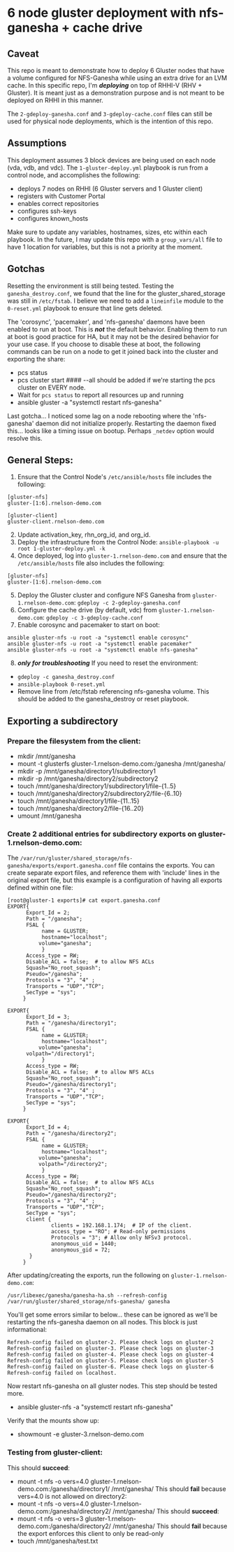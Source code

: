 # 6 node gluster deployment with nfs-ganesha + cache drive
## Caveat

This repo is meant to demonstrate how to deploy 6 Gluster nodes that have a volume configured for NFS-Ganesha while using an extra drive for an LVM cache. In this specific repo, I'm ***deploying*** on top of RHHI-V (RHV + Gluster). It is meant just as a demonstration purpose and is not meant to be deployed on RHHI in this manner.

The `2-gdeploy-ganesha.conf` and `3-gdeploy-cache.conf` files can still be used for physical node deployments, which is the intention of this repo.

## Assumptions

This deployment assumes 3 block devices are being used on each node (vda, vdb, and vdc). The `1-gluster-deploy.yml` playbook is run from a control node, and accomplishes the following:
  - deploys 7 nodes on RHHI (6 Gluster servers and 1 Gluster client)
  - registers with Customer Portal
  - enables correct repositories
  - configures ssh-keys
  - configures known_hosts

Make sure to update any variables, hostnames, sizes, etc within each playbook. In the future, I may update this repo with a `group_vars/all` file to have 1 location for variables, but this is not a priority at the moment.

## Gotchas

Resetting the environment is still being tested. Testing the `ganesha_destroy.conf`, we found that the line for the gluster_shared_storage was still in `/etc/fstab`. I believe we need to add a `lineinfile` module to the `0-reset.yml` playbook to ensure that line gets deleted.

The 'corosync', 'pacemaker', and 'nfs-ganesha' daemons have been enabled to run at boot. This is ***not*** the default behavior. Enabling them to run at boot is good practice for HA, but it may not be the desired behavior for your use case. If you choose to disable these at boot, the following commands can be run on a node to get it joined back into the cluster and exporting the share:

- pcs status
- pcs cluster start #### --all should be added if we're starting the pcs cluster on EVERY node.
- Wait for `pcs status` to report all resources up and running
- ansible gluster -a "systemctl restart nfs-ganesha"

Last gotcha... I noticed some lag on a node rebooting where the 'nfs-ganesha' daemon did not initialize properly. Restarting the daemon fixed this... looks like a timing issue on bootup. Perhaps `_netdev` option would resolve this.

## General Steps:
1. Ensure that the Control Node's `/etc/ansible/hosts` file includes the following:
```
[gluster-nfs]
gluster-[1:6].rnelson-demo.com

[gluster-client]
gluster-client.rnelson-demo.com
```
2. Update activation_key, rhn_org_id, and org_id.
3. Deploy the infrastructure from the Control Node: `ansible-playbook -u root 1-gluster-deploy.yml -k`
4. Once deployed, log into `gluster-1.rnelson-demo.com` and ensure that the `/etc/ansible/hosts` file also includes the following:
```
[gluster-nfs]
gluster-[1:6].rnelson-demo.com
```
5. Deploy the Gluster cluster and configure NFS Ganesha from `gluster-1.rnelson-demo.com`: `gdeploy -c 2-gdeploy-ganesha.conf`
6. Configure the cache drive (by default, vdc) from `gluster-1.rnelson-demo.com`: `gdeploy -c 3-gdeploy-cache.conf`
7. Enable corosync and pacemaker to start on boot:
```
ansible gluster-nfs -u root -a "systemctl enable corosync"
ansible gluster-nfs -u root -a "systemctl enable pacemaker"
ansible gluster-nfs -u root -a "systemctl enable nfs-ganesha"
```
8. ***only for troubleshooting*** If you need to reset the environment:
  - `gdeploy -c ganesha_destroy.conf`
  - `ansible-playbook 0-reset.yml`
  - Remove line from /etc/fstab referencing nfs-ganesha volume. This should be added to the ganesha_destroy or reset playbook.

## Exporting a subdirectory
### Prepare the filesystem from the client:
- mkdir /mnt/ganesha
- mount -t glusterfs gluster-1.rnelson-demo.com:/ganesha /mnt/ganesha/
- mkdir -p /mnt/ganesha/directory1/subdirectory1
- mkdir -p /mnt/ganesha/directory2/subdirectory2
- touch /mnt/ganesha/directory1/subdirectory1/file-{1..5}
- touch /mnt/ganesha/directory2/subdirectory2/file-{6..10}
- touch /mnt/ganesha/directory1/file-{11..15}
- touch /mnt/ganesha/directory2/file-{16..20}
- umount /mnt/ganesha

### Create 2 additional entries for subdirectory exports on gluster-1.rnelson-demo.com:
The `/var/run/gluster/shared_storage/nfs-ganesha/exports/export.ganesha.conf` file contains the exports. You can create separate export files, and reference them with 'include' lines in the original export file, but this example is a configuration of having all exports defined within one file:
```
[root@gluster-1 exports]# cat export.ganesha.conf
EXPORT{
      Export_Id = 2;
      Path = "/ganesha";
      FSAL {
           name = GLUSTER;
           hostname="localhost";
          volume="ganesha";
           }
      Access_type = RW;
      Disable_ACL = false;  # to allow NFS ACLs
      Squash="No_root_squash";
      Pseudo="/ganesha";
      Protocols = "3", "4" ;
      Transports = "UDP","TCP";
      SecType = "sys";
     }

EXPORT{
      Export_Id = 3;
      Path = "/ganesha/directory1";
      FSAL {
           name = GLUSTER;
           hostname="localhost";
          volume="ganesha";
	  volpath="/directory1";
           }
      Access_type = RW;
      Disable_ACL = false;  # to allow NFS ACLs
      Squash="No_root_squash";
      Pseudo="/ganesha/directory1";
      Protocols = "3", "4" ;
      Transports = "UDP","TCP";
      SecType = "sys";
     }

EXPORT{
      Export_Id = 4;
      Path = "/ganesha/directory2";
      FSAL {
           name = GLUSTER;
           hostname="localhost";
          volume="ganesha";
          volpath="/directory2";
           }
      Access_type = RW;
      Disable_ACL = false;  # to allow NFS ACLs
      Squash="No_root_squash";
      Pseudo="/ganesha/directory2";
      Protocols = "3", "4" ;
      Transports = "UDP","TCP";
      SecType = "sys";
      client {
              clients = 192.168.1.174;  # IP of the client.
              access_type = "RO"; # Read-only permissions
              Protocols = "3"; # Allow only NFSv3 protocol.
              anonymous_uid = 1440;
              anonymous_gid = 72;
       }
     }
```
After updating/creating the exports, run the following on `gluster-1.rnelson-demo.com`:
```
/usr/libexec/ganesha/ganesha-ha.sh --refresh-config /var/run/gluster/shared_storage/nfs-ganesha/ ganesha
```
You'll get some errors similar to below... these can be ignored as we'll be restarting the nfs-ganesha daemon on all nodes. This block is just informational:
```
Refresh-config failed on gluster-2. Please check logs on gluster-2
Refresh-config failed on gluster-3. Please check logs on gluster-3
Refresh-config failed on gluster-4. Please check logs on gluster-4
Refresh-config failed on gluster-5. Please check logs on gluster-5
Refresh-config failed on gluster-6. Please check logs on gluster-6
Refresh-config failed on localhost.
```
Now restart nfs-ganesha on all gluster nodes. This step should be tested more.
- ansible gluster-nfs -a "systemctl restart nfs-ganesha"

Verify that the mounts show up:
- showmount -e gluster-3.rnelson-demo.com

### Testing from gluster-client:
This should **succeed**:
- mount -t nfs -o vers=4.0 gluster-1.rnelson-demo.com:/ganesha/directory1/ /mnt/ganesha/
This should **fail** because vers=4.0 is not allowed on directory2:
- mount -t nfs -o vers=4.0 gluster-1.rnelson-demo.com:/ganesha/directory2/ /mnt/ganesha/
This should **succeed**:
- mount -t nfs -o vers=3 gluster-1.rnelson-demo.com:/ganesha/directory2/ /mnt/ganesha/
This should **fail** because the export enforces this client to only be read-only
- touch /mnt/ganesha/test.txt
